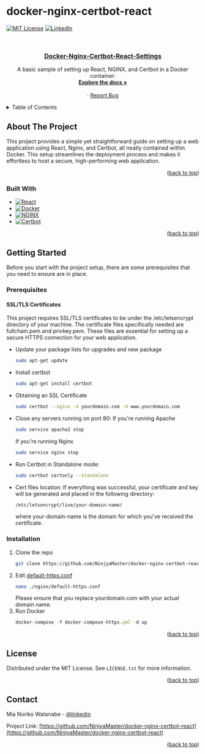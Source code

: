 # docker-nginx-certbot-react

<a name="readme-top"></a>
<!--
*** I use REAME.md template from https://github.com/othneildrew/Best-README-Template
*** -----------
*** Thanks for checking out the Best-README-Template. If you have a suggestion
*** that would make this better, please fork the repo and create a pull request
*** or simply open an issue with the tag "enhancement".
*** Don't forget to give the project a star!
*** Thanks again! Now go create something AMAZING! :D
-->


<!-- PROJECT SHIELDS -->
<!--
*** I'm using markdown "reference style" links for readability.
*** Reference links are enclosed in brackets [ ] instead of parentheses ( ).
*** See the bottom of this document for the declaration of the reference variables
*** for contributors-url, forks-url, etc. This is an optional, concise syntax you may use.
*** https://www.markdownguide.org/basic-syntax/#reference-style-links
-->
[![MIT License][license-shield]][license-url]
[![LinkedIn][linkedin-shield]][linkedin-url]


<!-- PROJECT LOGO -->
<br />
<div align="center">
  <a href="https://github.com/NinjyaMaster/docker-nginx-certbot-react">
    <h3 align="center">Docker-Nginx-Certbot-React-Settings</h3>
  </a>



  <p align="center">
A basic sample of setting up React, NGINX, and Certbot in a Docker container:
    <br />
    <a href="https://github.com/NinjyaMaster/docker-nginx-certbot-react/"><strong>Explore the docs »</strong></a>
    <br />
    <br />
    ·
    <a href="https://github.com/NinjyaMaster/docker-nginx-certbot-react/issues">Report Bug</a>
  </p>
</div>



<!-- TABLE OF CONTENTS -->
<details>
  <summary>Table of Contents</summary>
  <ol>
    <li>
      <a href="#about-the-project">About The Project</a>
      <ul>
        <li><a href="#built-with">Built With</a></li>
      </ul>
    </li>
    <li>
      <a href="#getting-started">Getting Started</a>
      <ul>
        <li><a href="#prerequisites">Prerequisites</a></li>
        <li><a href="#installation">Installation</a></li>
      </ul>
    </li>
    <li><a href="#license">License</a></li>
    <li><a href="#contact">Contact</a></li>
    
  </ol>
</details>


<!-- ABOUT THE PROJECT -->
## About The Project


This project provides a simple yet straightforward guide on setting up a web application using React, Nginx, and Certbot, all neatly contained within Docker. This setup streamlines the deployment process and makes it effortless to host a secure, high-performing web application.

<p align="right">(<a href="#readme-top">back to top</a>)</p>



### Built With

* [![React][React.js]][React-url]
* [![Docker][Docker.com]][Docker-url]
* [![NGINX][NGINX.com]][NGINX-url]
* [![Certbot][certbot.eff.org]][Certbot-url]

<p align="right">(<a href="#readme-top">back to top</a>)</p>



<!-- GETTING STARTED -->
## Getting Started

Before you start with the project setup, there are some prerequisites that you need to ensure are in place.

### Prerequisites

#### SSL/TLS Certificates

This project requires SSL/TLS certificates to be under the /etc/letsencrypt directory of your machine. The certificate files specifically needed are fullchain.pem and privkey.pem. These files are essential for setting up a secure HTTPS connection for your web application.

* Update your package lists for upgrades and new package
  ```sh
  sudo apt-get update
  ```

* Install certbot
  ```sh
  sudo apt-get install certbot
  ```
* Obtaining an SSL Certificate
  ```sh
  sudo certbot --nginx -d yourdomain.com -d www.yourdomain.com
  ```
* Close any servers running on port 80:
  If you're running Apache
  ```sh
  sudo service apache2 stop
  ```
  If you're running Nginx
  ```sh
  sudo service nginx stop
  ```

* Run Certbot in Standalone mode:
  ```sh
  sudo certbot certonly --standalone
  ```

* Cert files location:
  If everything was successful, your certificate and key will be generated and placed in the following directory:
  ```sh
  /etc/letsencrypt/live/your-domain-name/
  ```
  where your-domain-name is the domain for which you've received the certificate.




### Installation

1. Clone the repo
   ```sh
   git clone https://github.com/NinjyaMaster/docker-nginx-certbot-react.git
   ```
3. Edit  <a href='https://github.com/NinjyaMaster/docker-nginx-certbot-react/blob/main/nginx/default-https.conf'>default-https.conf</a>
   ```sh
   nano ./nginx/default-https.conf
   ```
   Please ensure that you replace yourdomain.com with your actual domain name.
4. Run Docker
   ```js
   docker-compose -f docker-compose-https.yml -d up
   ```

<p align="right">(<a href="#readme-top">back to top</a>)</p>





<!-- LICENSE -->
## License

Distributed under the MIT License. See `LICENSE.txt` for more information.

<p align="right">(<a href="#readme-top">back to top</a>)</p>



<!-- CONTACT -->
## Contact

Mia Noriko Watanabe - [@linkedin](https://linkedin.com/in/mia-noriko-watanabe-27727b2)

Project Link: [https://github.com/NinjyaMaster/docker-nginx-certbot-react](https://github.com/NinjyaMaster/docker-nginx-certbot-react)

<p align="right">(<a href="#readme-top">back to top</a>)</p>





<!-- MARKDOWN LINKS & IMAGES -->
<!-- https://www.markdownguide.org/basic-syntax/#reference-style-links -->
[contributors-shield]: https://img.shields.io/github/contributors/NinjyaMaster/docker-nginx-certbot-react.svg?style=for-the-badge
[contributors-url]: https://github.com/NinjyaMaster/docker-nginx-certbot-react/graphs/contributors
[forks-shield]: https://img.shields.io/github/forks/NinjyaMaster/docker-nginx-certbot-react.svg?style=for-the-badge
[forks-url]: https://github.com/NinjyaMaster/docker-nginx-certbot-react/network/members
[stars-shield]: https://img.shields.io/github/stars/NinjyaMaster/docker-nginx-certbot-react.svg?style=for-the-badge
[stars-url]: https://github.com/NinjyaMaster/docker-nginx-certbot-react/stargazers
[issues-shield]: https://img.shields.io/github/issues/NinjyaMaster/docker-nginx-certbot-react.svg?style=for-the-badge
[issues-url]: https://github.com/NinjyaMaster/docker-nginx-certbot-react/issues
[license-shield]: https://img.shields.io/github/license/NinjyaMaster/docker-nginx-certbot-react.svg?style=for-the-badge
[license-url]: https://github.com/NinjyaMaster/docker-nginx-certbot-react/blob/main/LICENSE.txt
[linkedin-shield]: https://img.shields.io/badge/-LinkedIn-black.svg?style=for-the-badge&logo=linkedin&colorB=555
[linkedin-url]: https://linkedin.com/in/mia-noriko-watanabe-27727b2
[product-screenshot]: images/screenshot.png
[Next.js]: https://img.shields.io/badge/next.js-000000?style=for-the-badge&logo=nextdotjs&logoColor=white
[Next-url]: https://nextjs.org/
[React.js]: https://img.shields.io/badge/React-20232A?style=for-the-badge&logo=react&logoColor=61DAFB
[React-url]: https://reactjs.org/
[Vue.js]: https://img.shields.io/badge/Vue.js-35495E?style=for-the-badge&logo=vuedotjs&logoColor=4FC08D
[Vue-url]: https://vuejs.org/
[Angular.io]: https://img.shields.io/badge/Angular-DD0031?style=for-the-badge&logo=angular&logoColor=white
[Angular-url]: https://angular.io/
[Svelte.dev]: https://img.shields.io/badge/Svelte-4A4A55?style=for-the-badge&logo=svelte&logoColor=FF3E00
[Svelte-url]: https://svelte.dev/
[Laravel.com]: https://img.shields.io/badge/Laravel-FF2D20?style=for-the-badge&logo=laravel&logoColor=white
[Laravel-url]: https://laravel.com
[Bootstrap.com]: https://img.shields.io/badge/Bootstrap-563D7C?style=for-the-badge&logo=bootstrap&logoColor=white
[Bootstrap-url]: https://getbootstrap.com
[JQuery.com]: https://img.shields.io/badge/jQuery-0769AD?style=for-the-badge&logo=jquery&logoColor=white
[JQuery-url]: https://jquery.com 
[Docker.com]: https://img.shields.io/badge/docker-0769AD?style=for-the-badge&logo=docker&logoColor=white
[Docker-url]: https://www.docker.com/
[NGINX.com]: https://img.shields.io/badge/nginx-0769AD?style=for-the-badge&logo=nginx&logoColor=white
[NGINX-url]: https://nginx.org/
[certbot.eff.org]: https://img.shields.io/badge/certbot-0769AD?style=for-the-badge&logo=certbot&logoColor=white
[Certbot-url]: https://certbot.eff.org/
[default-https-url]: https://github.com/NinjyaMaster/docker-nginx-certbot-react/blob/main/nginx/default-https.conf
